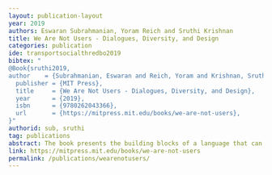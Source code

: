 ```yaml
---
layout: publication-layout
year: 2019
authors: Eswaran Subrahmanian, Yoram Reich and Sruthi Krishnan
title: We Are Not Users - Dialogues, Diversity, and Design 
categories: publication
ide: transportsocialthredbo2019
bibtex: "
@Book{sruthi2019,
author    = {Subrahmanian, Eswaran and Reich, Yoram and Krishnan, Sruthi},
  publisher = {MIT Press},
  title     = {We Are Not Users - Dialogues, Diversity, and Design},
  year      = {2019},
  isbn      = {9780262043366},
  url       = {https://mitpress.mit.edu/books/we-are-not-users},
}"
authorid: sub, sruthi
tag: publications
abstract: The book presents the building blocks of a language that can conceive designing in all its richness, with relevance for both theory and practice. It introduces a theoretical model, terminology, examples, and a framework for bringing together the social, cultural, and political aspects of designing. It will be essential reading for design theorists and for designers in areas ranging from architecture to software design and policymaking.
link: https://mitpress.mit.edu/books/we-are-not-users
permalink: /publications/wearenotusers/
---
```

